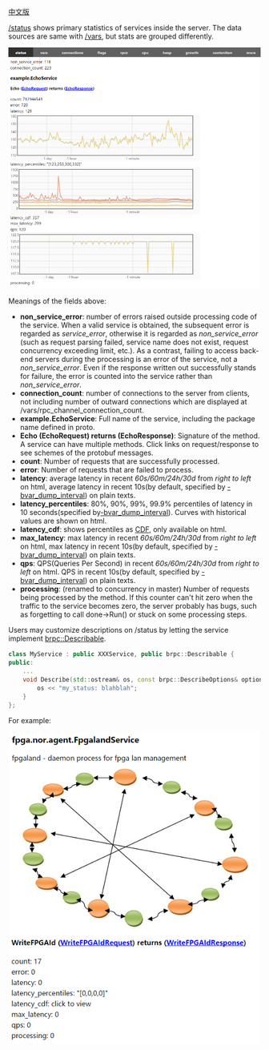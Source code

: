 [中文版](../cn/status.md)

[/status](http://brpc.baidu.com:8765/status) shows primary statistics of services inside the server. The data sources are same with [/vars](vars.md), but stats are grouped differently.

![img](../images/status.png)

Meanings of the fields above:

- **non_service_error**: number of errors raised outside processing code of the service. When a valid service is obtained, the subsequent error is regarded as *service_error*, otherwise it is regarded as *non_service_error* (such as request parsing failed, service name does not exist, request concurrency exceeding limit, etc.). As a contrast, failing to access back-end servers during the processing is an error of the service, not a *non_service_error*. Even if the response written out successfully stands for failure, the error is counted into the service rather than *non_service_error*.
- **connection_count**: number of connections to the server from clients, not including number of outward connections which are displayed at /vars/rpc_channel_connection_count.
- **example.EchoService**: Full name of the service, including the package name defined in proto.
- **Echo (EchoRequest) returns (EchoResponse)**: Signature of the method. A service can have multiple methods. Click links on request/response to see schemes of the protobuf messages.
- **count**: Number of requests that are successfully processed.
- **error**: Number of requests that are failed to process.
- **latency**: average latency in recent *60s/60m/24h/30d* from *right to left* on html, average latency in recent 10s(by default, specified by [-bvar_dump_interval](http://brpc.baidu.com:8765/flags/bvar_dump_interval)) on plain texts.
- **latency_percentiles**: 80%, 90%, 99%, 99.9% percentiles of latency in 10 seconds(specified by[-bvar_dump_interval](http://brpc.baidu.com:8765/flags/bvar_dump_interval)). Curves with historical values are shown on html.
- **latency_cdf**: shows percentiles as [CDF](https://en.wikipedia.org/wiki/Cumulative_distribution_function), only available on html.
- **max_latency**: max latency in recent *60s/60m/24h/30d* from *right to left* on html, max latency in recent 10s(by default, specified by [-bvar_dump_interval](http://brpc.baidu.com:8765/flags/bvar_dump_interval)) on plain texts.
- **qps**: QPS(Queries Per Second) in recent *60s/60m/24h/30d* from *right to left* on html. QPS in recent 10s(by default, specified by [-bvar_dump_interval](http://brpc.baidu.com:8765/flags/bvar_dump_interval)) on plain texts.
- **processing**: (renamed to concurrency in master) Number of requests being processed by the method. If this counter can't hit zero when the traffic to the service becomes zero, the server probably has bugs, such as forgetting to call done->Run() or stuck on some processing steps.


Users may customize descriptions on /status by letting the service implement [brpc::Describable](https://github.com/apache/brpc/blob/master/src/brpc/describable.h).

```c++
class MyService : public XXXService, public brpc::Describable {
public:
    ...
    void Describe(std::ostream& os, const brpc::DescribeOptions& options) const {
        os << "my_status: blahblah";
    }
};
```

For example:

![img](../images/status_2.png)
